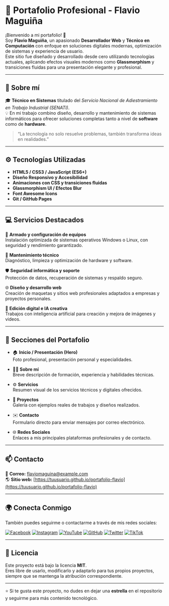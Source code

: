 # 💼 Portafolio Profesional - Flavio Maguiña

¡Bienvenido a mi portafolio! 🚀  
Soy **Flavio Maguiña**, un apasionado **Desarrollador Web** y **Técnico en Computación** con enfoque en soluciones digitales modernas, optimización de sistemas y experiencia de usuario.  
Este sitio fue diseñado y desarrollado desde cero utilizando tecnologías actuales, aplicando efectos visuales modernos como **Glassmorphism** y transiciones fluidas para una presentación elegante y profesional.

---

## 🧠 Sobre mí

🎓 **Técnico en Sistemas** titulado del *Servicio Nacional de Adiestramiento en Trabajo Industrial (SENATI)*.  
💡 En mi trabajo combino diseño, desarrollo y mantenimiento de sistemas informáticos para ofrecer soluciones completas tanto a nivel de **software** como de **hardware**.

> “La tecnología no solo resuelve problemas, también transforma ideas en realidades.”

---

## ⚙️ Tecnologías Utilizadas

- **HTML5 / CSS3 / JavaScript (ES6+)**
- **Diseño Responsivo y Accesibilidad**
- **Animaciones con CSS y transiciones fluidas**
- **Glassmorphism UI / Efectos Blur**
- **Font Awesome Icons**
- **Git / GitHub Pages**

---

## 💻 Servicios Destacados

🔧 **Armado y configuración de equipos**  
Instalación optimizada de sistemas operativos Windows o Linux, con seguridad y rendimiento garantizado.

🧰 **Mantenimiento técnico**  
Diagnóstico, limpieza y optimización de hardware y software.

🛡️ **Seguridad informática y soporte**  
Protección de datos, recuperación de sistemas y respaldo seguro.

🌐 **Diseño y desarrollo web**  
Creación de maquetas y sitios web profesionales adaptados a empresas y proyectos personales.

🎨 **Edición digital e IA creativa**  
Trabajos con inteligencia artificial para creación y mejora de imágenes y videos.

---

## 🧩 Secciones del Portafolio

- 🏠 **Inicio / Presentación (Hero)**  
  Foto profesional, presentación personal y especialidades.

- 👨‍💻 **Sobre mí**  
  Breve descripción de formación, experiencia y habilidades técnicas.

- ⚙️ **Servicios**  
  Resumen visual de los servicios técnicos y digitales ofrecidos.

- 🚀 **Proyectos**  
  Galería con ejemplos reales de trabajos y diseños realizados.

- ✉️ **Contacto**  
  Formulario directo para enviar mensajes por correo electrónico.

- 🌐 **Redes Sociales**  
  Enlaces a mis principales plataformas profesionales y de contacto.

---

## 📫 Contacto

📧 **Correo:** [flaviomaguina@example.com](mailto:flaviomaguina@example.com)  
🌎 **Sitio web:** [https://tuusuario.github.io/portafolio-flavio](https://tuusuario.github.io/portafolio-flavio)

---

## 🌍 Conecta Conmigo

También puedes seguirme o contactarme a través de mis redes sociales:

[![Facebook](https://img.shields.io/badge/Facebook-1877F2?logo=facebook&logoColor=white)](#)
[![Instagram](https://img.shields.io/badge/Instagram-E4405F?logo=instagram&logoColor=white)](#)
[![YouTube](https://img.shields.io/badge/YouTube-FF0000?logo=youtube&logoColor=white)](#)
[![GitHub](https://img.shields.io/badge/GitHub-181717?logo=github&logoColor=white)](#)
[![Twitter](https://img.shields.io/badge/X-000000?logo=x&logoColor=white)](#)
[![TikTok](https://img.shields.io/badge/TikTok-000000?logo=tiktok&logoColor=white)](#)

---

## 🧾 Licencia

Este proyecto está bajo la licencia **MIT**.  
Eres libre de usarlo, modificarlo y adaptarlo para tus propios proyectos, siempre que se mantenga la atribución correspondiente.

---

⭐ Si te gusta este proyecto, no dudes en dejar una **estrella** en el repositorio y seguirme para más contenido tecnológico.
